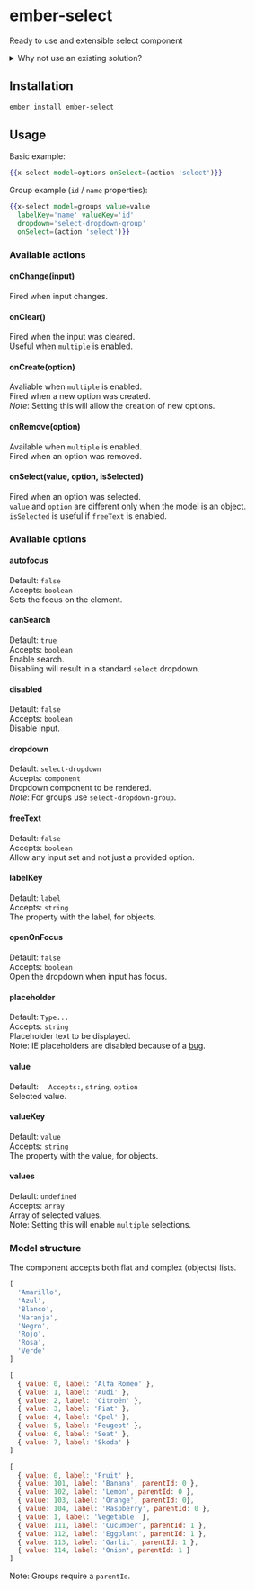 # ember-select
Ready to use and extensible select component

<details>
  <summary>Why not use an existing solution?</summary>
  <p>
Existing components either do too much or too little.
I wanted a solution that would work for most cases, while still allows extensibility.

Some issues and dislikes of existing solutions:
 - `ember-select-box`
    * no css, have to style it
    * too abstract, over 50 files
    * multiple ways to do the same (compose, extend, create)
    * api surface very large
 - `ember-cli-selectize`
    * based on a jQuery plugin
    * dependent on bower
    * doesn't work properly with a plain array of objects
    * mutates the model directly
    * style issues (from `selectize`)
    * `selectize` not really maintained anymore
 - `ember-power-select`
    * [huge api surface](https://twitter.com/ember_map/status/761994924724260865)
    * very large payload
    * default style based on `select2` (ugly)
    * does things that do not belong in a select component, such as data fetching


Size is another issue. While the compressed code might not be huge, it's still code that will have to be executed on the client, which is not great for mobile devices.

Size difference based on `Ember 2.8`:

|                       | CSS     | CSS gzip | JS        | JS gzip  | Total gzip | Diff gzip |
|-----------------------|---------|----------|-----------|----------|------------|-----------|
| `ember-select`        | 2.26 KB | 837 B    | 27.63 KB  | 4.82 KB  | 4.83 KB    | -         |
| `ember-select-box`    | 0       | 0        | 47.25 KB  | 6.27 KB  | 6.27 KB    | +30%      |
| `ember-cli-selectize` | 9.06 KB | 1.91 KB  | 56.29 KB  | 16.58 KB | 18.49 KB   | +282%     |
| `ember-power-select`  | 6.07 KB | 1.27 KB  | 160.13 KB | 31.49 KB | 32.76 KB   | +578%     |

```
ember 2.8
 - size-47970b6d059982b357dbe80cc4712d57.js: 3.82 KB (1.15 KB gzipped)
 - size-d41d8cd98f00b204e9800998ecf8427e.css: 0 B
 - vendor-d41d8cd98f00b204e9800998ecf8427e.css: 0 B
 - vendor-e837a5027df7ab84378241e40df98e4f.js: 656.33 KB (175.75 KB gzipped)

ember-select
 - size-2f65552abd00039f0d5bfa9d0e7a7dcf.js: 5.09 KB (1.25 KB gzipped)
 - size-d41d8cd98f00b204e9800998ecf8427e.css: 0 B
 - vendor-26fa5313284eb3f6427de885adb3c822.js: 682.69 KB (180.47 KB gzipped
 - vendor-d76fdb92394f4633584380340f3b47b0.css: 2.26 KB (837 B gzipped)

ember-select-box
 - size-38dd07aa0fc28c4626ab725f96433857.js: 6.93 KB (1.35 KB gzipped)
 - size-d41d8cd98f00b204e9800998ecf8427e.css: 0 B
 - vendor-757f209cd9572d0bb899921420362ed7.js: 700.47 KB (181.82 KB gzipped)
 - vendor-d41d8cd98f00b204e9800998ecf8427e.css: 0 B

ember-selectize
 - size-26011fdbb8d0fc034b02071c70f76ba7.js: 3.95 KB (1.17 KB gzipped)
 - size-d41d8cd98f00b204e9800998ecf8427e.css: 0 B
 - vendor-30d3db96009d4a13d774196e28bf69e8.css: 9.06 KB (1.91 KB gzipped)
 - vendor-daa7db357610f9f28d4cfb83549b150e.js: 712.49 KB (192.31 KB gzipped)

ember-power-select
 - size-45386a78080a4cd7ad90b4ed4482e451.js: 12.14 KB (2.2 KB gzipped)
 - size-d41d8cd98f00b204e9800998ecf8427e.css: 0 B
 - vendor-70bc39ab67910a4925849ff8b9eae5b7.css: 6.07 KB (1.27 KB gzipped)
 - vendor-78b1f73b38fd153fd0c3509e5b2f2376.js: 808.14 KB (206.19 KB gzipped)
 ```
  </p>
</details>

## Installation

```bash
ember install ember-select
```


## Usage
Basic example:

```handlebars
{{x-select model=options onSelect=(action 'select')}}
```

Group example (`id` / `name` properties):
```handlebars
{{x-select model=groups value=value
  labelKey='name' valueKey='id'
  dropdown='select-dropdown-group'
  onSelect=(action 'select')}}
```


### Available actions
#### onChange(input)
Fired when input changes.

#### onClear()
Fired when the input was cleared.  
Useful when `multiple` is enabled.

#### onCreate(option)
Avaliable when `multiple` is enabled.  
Fired when a new option was created.  
*Note*: Setting this will allow the creation of new options.

#### onRemove(option)
Available when `multiple` is enabled.  
Fired when an option was removed.

#### onSelect(value, option, isSelected)
Fired when an option was selected.  
`value` and `option` are different only when the model is an object.  
`isSelected` is useful if `freeText` is enabled.


### Available options
#### autofocus
Default: `false`  
Accepts: `boolean`  
Sets the focus on the element.

#### canSearch
Default: `true`  
Accepts: `boolean`  
Enable search.  
Disabling will result in a standard `select` dropdown.

#### disabled
Default: `false`  
Accepts: `boolean`  
Disable input.

#### dropdown
Default: `select-dropdown`  
Accepts: `component`  
Dropdown component to be rendered.  
*Note*: For groups use `select-dropdown-group`.

#### freeText
Default: `false`  
Accepts: `boolean`  
Allow any input set and not just a provided option.

#### labelKey
Default: `label`  
Accepts: `string`  
The property with the label, for objects.

#### openOnFocus
Default: `false`  
Accepts: `boolean`  
Open the dropdown when input has focus.

#### placeholder
Default: `Type...`  
Accepts: `string`  
Placeholder text to be displayed.  
Note: IE placeholders are disabled because of a [bug](https://connect.microsoft.com/IE/feedback/details/810538/).

#### value
Default: ``  
Accepts: ``, `string`, `option`  
Selected value.

#### valueKey
Default: `value`  
Accepts: `string`  
The property with the value, for objects.

#### values
Default: `undefined`  
Accepts: `array`  
Array of selected values.  
Note: Setting this will enable `multiple` selections.


### Model structure
The component accepts both flat and complex (objects) lists.

```js
[
  'Amarillo',
  'Azul',
  'Blanco',
  'Naranja',
  'Negro',
  'Rojo',
  'Rosa',
  'Verde'
]
```

```js
[
  { value: 0, label: 'Alfa Romeo' },
  { value: 1, label: 'Audi' },
  { value: 2, label: 'Citroën' },
  { value: 3, label: 'Fiat' },
  { value: 4, label: 'Opel' },
  { value: 5, label: 'Peugeot' },
  { value: 6, label: 'Seat' },
  { value: 7, label: 'Skoda' }
]
```

```js
[
  { value: 0, label: 'Fruit' },
  { value: 101, label: 'Banana', parentId: 0 },
  { value: 102, label: 'Lemon', parentId: 0 },
  { value: 103, label: 'Orange', parentId: 0},
  { value: 104, label: 'Raspberry', parentId: 0 },
  { value: 1, label: 'Vegetable' },
  { value: 111, label: 'Cucumber', parentId: 1 },
  { value: 112, label: 'Eggplant', parentId: 1 },
  { value: 113, label: 'Garlic', parentId: 1 },
  { value: 114, label: 'Onion', parentId: 1 }
]
```
Note: Groups require a `parentId`.
